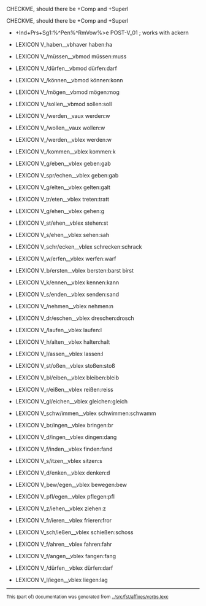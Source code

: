 















CHECKME, should there be +Comp and +Superl

CHECKME, should there be +Comp and +Superl












* +Ind+Prs+Sg1:%^Pen%^RmVow%>e  POST-V_01 ;  works with ackern







* LEXICON V_haben__vbhaver  haben:ha



* LEXICON V_/müssen__vbmod  müssen:muss


* LEXICON V_/dürfen__vbmod  dürfen:darf


* LEXICON V_/können__vbmod  können:konn


* LEXICON V_/mögen__vbmod  mögen:mog


* LEXICON V_/sollen__vbmod  sollen:soll



* LEXICON V_/werden__vaux  werden:w


* LEXICON V_/wollen__vaux  wollen:w




* LEXICON V_/werden__vblex  werden:w


* LEXICON V_/kommen__vblex  kommen:k


* LEXICON V_g/eben__vblex  geben:gab


* LEXICON V_spr/echen__vblex  geben:gab


* LEXICON V_g/elten__vblex  gelten:galt


* LEXICON V_tr/eten__vblex  treten:tratt


* LEXICON V_g/ehen__vblex  gehen:g


* LEXICON V_st/ehen__vblex  stehen:st


* LEXICON V_s/ehen__vblex  sehen:sah

* LEXICON V_schr/ecken__vblex  schrecken:schrack


* LEXICON V_w/erfen__vblex  werfen:warf

* LEXICON V_b/ersten__vblex  bersten:barst
birst

* LEXICON V_k/ennen__vblex  kennen:kann

* LEXICON V_s/enden__vblex  senden:sand


* LEXICON V_/nehmen__vblex  nehmen:n


* LEXICON V_dr/eschen__vblex  dreschen:drosch


* LEXICON V_/laufen__vblex  laufen:l


* LEXICON V_h/alten__vblex  halten:halt


* LEXICON V_l/assen__vblex  lassen:l


* LEXICON V_st/oßen__vblex  stoßen:stoß


* LEXICON V_bl/eiben__vblex  bleiben:bleib


* LEXICON V_r/eißen__vblex  reißen:reiss


* LEXICON V_gl/eichen__vblex  gleichen:gleich


* LEXICON V_schw/immen__vblex  schwimmen:schwamm


* LEXICON V_br/ingen__vblex  bringen:br


* LEXICON V_d/ingen__vblex  dingen:dang


* LEXICON V_f/inden__vblex  finden:fand


* LEXICON V_s/itzen__vblex  sitzen:s


* LEXICON V_d/enken__vblex  denken:d


* LEXICON V_bew/egen__vblex  bewegen:bew


* LEXICON V_pfl/egen__vblex  pflegen:pfl

* LEXICON V_z/iehen__vblex  ziehen:z


* LEXICON V_fr/ieren__vblex  frieren:fror


* LEXICON V_sch/ießen__vblex  schießen:schoss


* LEXICON V_f/ahren__vblex  fahren:fahr


* LEXICON V_f/angen__vblex  fangen:fang


* LEXICON V_/dürfen__vblex  dürfen:darf

* LEXICON V_l/iegen__vblex  liegen:lag













* * *
<small>This (part of) documentation was generated from [../src/fst/affixes/verbs.lexc](http://github.com/giellalt/lang-deu/blob/main/../src/fst/affixes/verbs.lexc)</small>